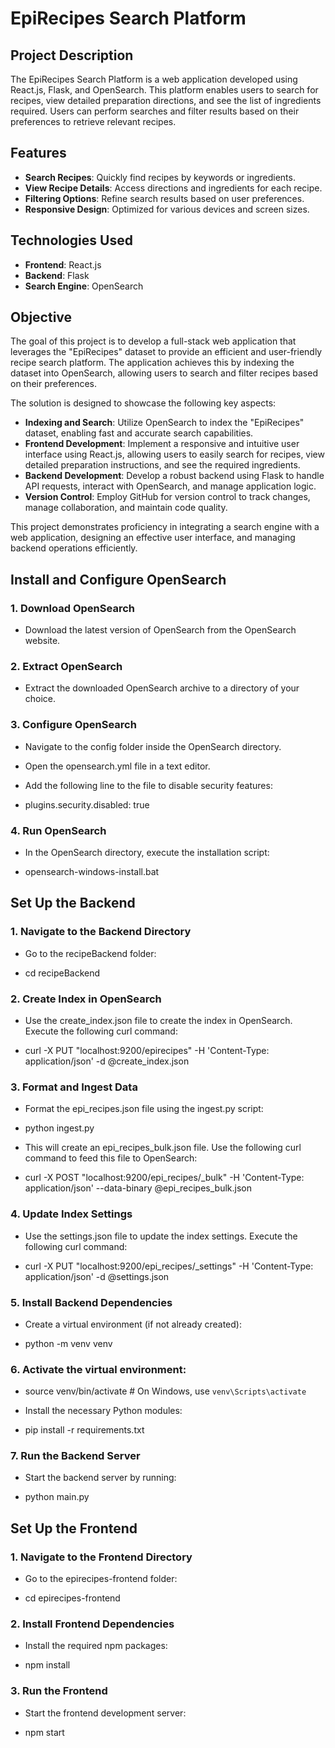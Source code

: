 # EpiRecipes Search Platform

## Project Description

The EpiRecipes Search Platform is a web application developed using React.js, Flask, and OpenSearch. This platform enables users to search for recipes, view detailed preparation directions, and see the list of ingredients required. Users can perform searches and filter results based on their preferences to retrieve relevant recipes.

## Features

- **Search Recipes**: Quickly find recipes by keywords or ingredients.
- **View Recipe Details**: Access directions and ingredients for each recipe.
- **Filtering Options**: Refine search results based on user preferences.
- **Responsive Design**: Optimized for various devices and screen sizes.

## Technologies Used

- **Frontend**: React.js
- **Backend**: Flask
- **Search Engine**: OpenSearch

## Objective

The goal of this project is to develop a full-stack web application that leverages the "EpiRecipes" dataset to provide an efficient and user-friendly recipe search platform. The application achieves this by indexing the dataset into OpenSearch, allowing users to search and filter recipes based on their preferences.

The solution is designed to showcase the following key aspects:

- **Indexing and Search**: Utilize OpenSearch to index the "EpiRecipes" dataset, enabling fast and accurate search capabilities.
- **Frontend Development**: Implement a responsive and intuitive user interface using React.js, allowing users to easily search for recipes, view detailed preparation instructions, and see the required ingredients.
- **Backend Development**: Develop a robust backend using Flask to handle API requests, interact with OpenSearch, and manage application logic.
- **Version Control**: Employ GitHub for version control to track changes, manage collaboration, and maintain code quality.

This project demonstrates proficiency in integrating a search engine with a web application, designing an effective user interface, and managing backend operations efficiently.



## Install and Configure OpenSearch
### 1. Download OpenSearch

- Download the latest version of OpenSearch from the OpenSearch website.

### 2. Extract OpenSearch

- Extract the downloaded OpenSearch archive to a directory of your choice.

### 3. Configure OpenSearch

- Navigate to the config folder inside the OpenSearch directory.

- Open the opensearch.yml file in a text editor.

- Add the following line to the file to disable security features:

- plugins.security.disabled: true

### 4. Run OpenSearch

- In the OpenSearch directory, execute the installation script:

- opensearch-windows-install.bat

## Set Up the Backend

### 1. Navigate to the Backend Directory

- Go to the recipeBackend folder:

- cd recipeBackend

### 2. Create Index in OpenSearch

- Use the create_index.json file to create the index in OpenSearch. Execute the following curl command:

- curl -X PUT "localhost:9200/epirecipes" -H 'Content-Type: application/json' -d @create_index.json

### 3. Format and Ingest Data

- Format the epi_recipes.json file using the ingest.py script:

- python ingest.py

- This will create an epi_recipes_bulk.json file. Use the following curl command to feed this file to OpenSearch:

- curl -X POST "localhost:9200/epi_recipes/_bulk" -H 'Content-Type: application/json' --data-binary @epi_recipes_bulk.json

### 4. Update Index Settings

- Use the settings.json file to update the index settings. Execute the following curl command:

- curl -X PUT "localhost:9200/epi_recipes/_settings" -H 'Content-Type: application/json' -d @settings.json

### 5. Install Backend Dependencies

- Create a virtual environment (if not already created):

- python -m venv venv

### 6. Activate the virtual environment:

- source venv/bin/activate  # On Windows, use `venv\Scripts\activate`
- Install the necessary Python modules:

- pip install -r requirements.txt

### 7. Run the Backend Server

- Start the backend server by running:

- python main.py


## Set Up the Frontend

### 1. Navigate to the Frontend Directory

- Go to the epirecipes-frontend folder:

- cd epirecipes-frontend

### 2. Install Frontend Dependencies

- Install the required npm packages:

- npm install

### 3. Run the Frontend

- Start the frontend development server:

- npm start
